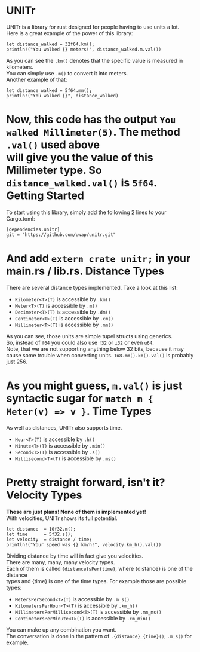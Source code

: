 UNITr
=====
UNITr is a library for rust designed for people having to use units a lot.  
Here is a great example of the power of this library:  
```
let distance_walked = 32f64.km();
println!("You walked {} meters!", distance_walked.m.val())
```
As you can see the `.km()` denotes that the specific value is measured in kilometers.  
You can simply use `.m()` to convert it into meters.  
Another example of that:
```
let distance_walked = 5f64.mm();
println!("You walked {}", distance_walked)
```
Now, this code has the output `You walked Millimeter(5)`. The method `.val()` used above  
will give you the value of this Millimeter type. So `distance_walked.val()` is `5f64`.  
Getting Started
===============
To start using this library, simply add the following 2 lines to your Cargo.toml:
```
[dependencies.unitr]
git = "https://github.com/uwap/unitr.git"
```
And add `extern crate unitr;` in your main.rs / lib.rs.
Distance Types
==============
There are several distance types implemented. Take a look at this list:
* `Kilometer<T>(T)` is accessible by `.km()`
* `Meter<T>(T)` is accessible by `.m()`
* `Decimeter<T>(T)` is accessible by `.dm()`
* `Centimeter<T>(T)` is accessible by `.cm()`
* `Millimeter<T>(T)` is accessible by `.mm()`

As you can see, those units are simple tupel structs using generics.  
So, instead of `f64` you could also use `f32` or `i32` or even `u64`.  
Note, that we are not supporting anything below 32 bits, because it may  
cause some trouble when converting units. `1u8.mm().km().val()` is probably just 256.

As you might guess, `m.val()` is just syntactic sugar for `match m { Meter(v) => v }`.
Time Types
==========
As well as distances, UNITr also supports time.
* `Hour<T>(T)` is accessible by `.h()`
* `Minute<T>(T)` is accessible by `.min()`
* `Second<T>(T)` is accessible by `.s()`
* `Millisecond<T>(T)` is accessible by `.ms()`

Pretty straight forward, isn't it?
Velocity Types
==============
__These are just plans! None of them is implemented yet!__  
With velocities, UNITr shows its full potential.  
```
let distance  = 10f32.m();
let time      = 5f32.s();
let velocity  = distance / time;
println!("Your speed was {} km/h!", velocity.km_h().val())
```
Dividing distance by time will in fact give you velocities.  
There are many, many, many velocity types.  
Each of them is called `{distance}sPer{time}`, where {distance} is one of the distance  
types and {time} is one of the time types. For example those are possible types:  
* `MetersPerSecond<T>(T)` is accessible by `.m_s()`
* `KilometersPerHour<T>(T)` is accessible by `.km_h()`
* `MillimetersPerMillisecond<T>(T)` is accessible by `.mm_ms()`
* `CentimetersPerMinute<T>(T)` is accessible by `.cm_min()`

You can make up any combination you want.  
The conversation is done in the pattern of `.{distance}_{time}()`, `.m_s()` for example.
